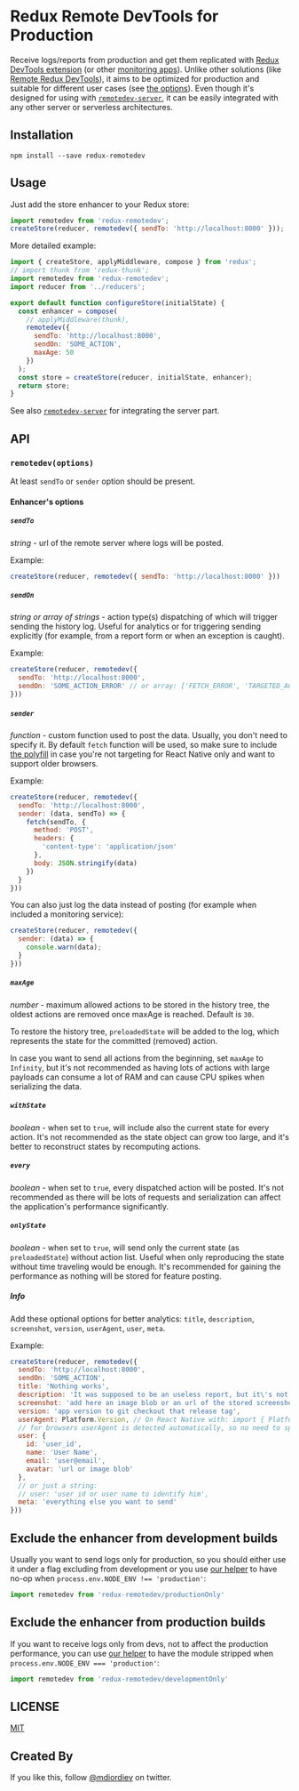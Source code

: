 # Redux Remote DevTools for Production
Receive logs/reports from production and get them replicated with [Redux DevTools extension](https://github.com/zalmoxisus/redux-devtools-extension) (or other [monitoring apps](https://github.com/zalmoxisus/remote-redux-devtools#monitoring)). Unlike other solutions (like [Remote Redux DevTools](https://github.com/zalmoxisus/remote-redux-devtools)), it aims to be optimized for production and suitable for different user cases (see [the options](#api)). Even though it's designed for using with [`remotedev-server`](https://github.com/zalmoxisus/remotedev-server), it can be easily integrated with any other server or serverless architectures.

## Installation

```
npm install --save redux-remotedev
```

## Usage

Just add the store enhancer to your Redux store:

```js
import remotedev from 'redux-remotedev';
createStore(reducer, remotedev({ sendTo: 'http://localhost:8000' }));
```

More detailed example:

```js
import { createStore, applyMiddleware, compose } from 'redux';
// import thunk from 'redux-thunk';
import remotedev from 'redux-remotedev';
import reducer from '../reducers';

export default function configureStore(initialState) {
  const enhancer = compose(
    // applyMiddleware(thunk),
    remotedev({
      sendTo: 'http://localhost:8000',
      sendOn: 'SOME_ACTION',
      maxAge: 50
    })
  );
  const store = createStore(reducer, initialState, enhancer);
  return store;
}
```

See also [`remotedev-server`](https://github.com/zalmoxisus/remotedev-server) for integrating the server part.

## API
### `remotedev(options)`

At least `sendTo` or `sender` option should be present.

#### Enhancer's options

##### `sendTo`
*string* - url of the remote server where logs will be posted.

Example:
```js
createStore(reducer, remotedev({ sendTo: 'http://localhost:8000' }))
```

##### `sendOn`
*string or array of strings* - action type(s) dispatching of which will trigger sending the history log. Useful for analytics or for triggering sending explicitly (for example, from a report form or when an exception is caught).

Example:
```js
createStore(reducer, remotedev({
  sendTo: 'http://localhost:8000',
  sendOn: 'SOME_ACTION_ERROR' // or array: ['FETCH_ERROR', 'TARGETED_ACTION']
}))
```

##### `sender`
*function* - custom function used to post the data. Usually, you don't need to specify it. By default `fetch` function will be used, so make sure to include [the polyfill](https://github.com/github/fetch) in case you're not targeting for React Native only and want to support older browsers.

Example:
```js
createStore(reducer, remotedev({
  sendTo: 'http://localhost:8000',
  sender: (data, sendTo) => {
    fetch(sendTo, {
      method: 'POST',
      headers: {
        'content-type': 'application/json'
      },
      body: JSON.stringify(data)
    })
  }
}))
```

You can also just log the data instead of posting (for example when included a monitoring service):
```js
createStore(reducer, remotedev({
  sender: (data) => {
    console.warn(data);
  }
}))
```

##### `maxAge`
*number* - maximum allowed actions to be stored in the history tree, the oldest actions are removed once maxAge is reached. Default is `30`.

To restore the history tree, `preloadedState` will be added to the log, which represents the state for the committed (removed) action.

In case you want to send all actions from the beginning, set `maxAge` to `Infinity`, but it's not recommended as having lots of actions with large payloads can consume a lot of RAM and can cause CPU spikes when serializing the data.

##### `withState`
*boolean* - when set to `true`, will include also the current state for every action. It's not recommended as the state object can grow too large, and it's better to reconstruct states by recomputing actions.

##### `every`
*boolean* - when set to `true`, every dispatched action will be posted. It's not recommended as there will be lots of requests and serialization can affect the application's performance significantly.

##### `onlyState`
*boolean* - when set to `true`, will send only the current state (as `preloadedState`) without action list. Useful when only reproducing the state without time traveling would be enough. It's recommended for gaining the performance as nothing will be stored for feature posting.

##### Info

Add these optional options for better analytics: `title`, `description`, `screenshot`, `version`, `userAgent`, `user`, `meta`.

Example:
```js
createStore(reducer, remotedev({
  sendTo: 'http://localhost:8000',
  sendOn: 'SOME_ACTION',
  title: 'Nothing works',
  description: 'It was supposed to be an useless report, but it\'s not ;)',
  screenshot: 'add here an image blob or an url of the stored screenshot',
  version: 'app version to git checkout that release tag',
  userAgent: Platform.Version, // On React Native with: import { Platform } from 'react-native';
  // for browsers userAgent is detected automatically, so no need to specify it explicitely.
  user: {
    id: 'user_id',
    name: 'User Name',
    email: 'user@email',
    avatar: 'url or image blob' 
  },
  // or just a string:
  // user: 'user id or user name to identify him',
  meta: 'everything else you want to send'
}))
```

## Exclude the enhancer from development builds

Usually you want to send logs only for production, so you should either use it under a flag excluding from development or you use [our helper](https://github.com/zalmoxisus/redux-remotedev/blob/master/src/productionOnly.js) to have no-op when `process.env.NODE_ENV !== 'production'`:

```js
import remotedev from 'redux-remotedev/productionOnly'
```

## Exclude the enhancer from production builds

If you want to receive logs only from devs, not to affect the production performance, you can use [our helper](https://github.com/zalmoxisus/redux-remotedev/blob/master/src/developmentOnly.js) to have the module stripped when `process.env.NODE_ENV === 'production'`:

```js
import remotedev from 'redux-remotedev/developmentOnly'
```

## LICENSE

[MIT](LICENSE)

## Created By

If you like this, follow [@mdiordiev](https://twitter.com/mdiordiev) on twitter.
